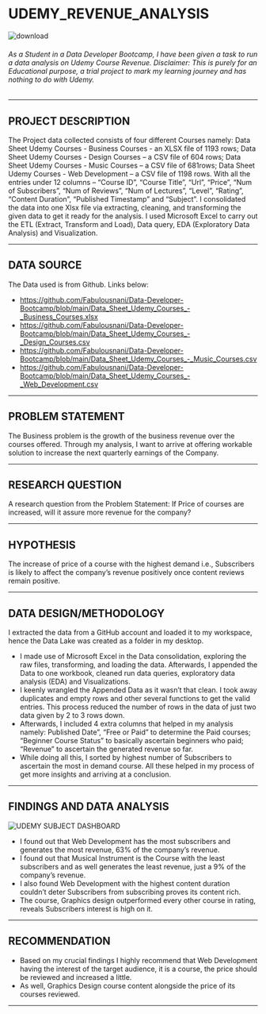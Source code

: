 # UDEMY_REVENUE_ANALYSIS
![download](https://user-images.githubusercontent.com/78387629/183259440-fc80e63d-cb6c-4142-80c5-ccd93718373d.jpg)
###### As a Student in a Data Developer Bootcamp, I have been given a task to run a data analysis on Udemy Course Revenue. Disclaimer: This is purely for an Educational purpose, a trial project to mark my learning journey and has nothing to do with Udemy. 
 _________________________________________________________________________________________
 ## PROJECT DESCRIPTION
The Project data collected consists of four different Courses namely:
Data Sheet Udemy Courses - Business Courses - an XLSX file of 1193 rows; Data Sheet Udemy Courses - Design Courses – a CSV file of 604 rows; Data Sheet Udemy Courses - Music Courses – a CSV file of 681rows; Data Sheet Udemy Courses - Web Development – a CSV file of 1198 rows.
With all the entries under 12 columns – “Course ID”, “Course Title”, “Url”, “Price”, “Num of Subscribers”, “Num of Reviews”, “Num of Lectures”, “Level”, “Rating”, “Content Duration”, “Published Timestamp” and “Subject”.
I consolidated the data into one Xlsx file via extracting, cleaning, and transforming the given data to get it ready for the analysis. I used Microsoft Excel to carry out the ETL (Extract, Transform and Load), Data query, EDA (Exploratory Data Analysis) and Visualization.
_____________________
## DATA SOURCE
The Data used is from Github. Links below:
- https://github.com/Fabulousnani/Data-Developer-Bootcamp/blob/main/Data_Sheet_Udemy_Courses_-_Business_Courses.xlsx 
- https://github.com/Fabulousnani/Data-Developer-Bootcamp/blob/main/Data_Sheet_Udemy_Courses_-_Design_Courses.csv
- https://github.com/Fabulousnani/Data-Developer-Bootcamp/blob/main/Data_Sheet_Udemy_Courses_-_Music_Courses.csv
- https://github.com/Fabulousnani/Data-Developer-Bootcamp/blob/main/Data_Sheet_Udemy_Courses_-_Web_Development.csv
______________________

## PROBLEM STATEMENT
The Business problem is the growth of the business revenue over the courses offered. Through my analysis, I want to arrive at offering workable solution to increase the next quarterly earnings of the Company.
______________
## RESEARCH QUESTION
A research question from the Problem Statement: If Price of courses are increased, will it assure more revenue for the company?
___________
## HYPOTHESIS
The increase of price of a course with the highest demand i.e., Subscribers is likely to affect the company’s revenue positively once content reviews remain positive.
________
## DATA DESIGN/METHODOLOGY
I extracted the data from a GitHub account and loaded it to my workspace, hence the Data Lake was created as a folder in my desktop.
- I made use of Microsoft Excel in the Data consolidation, exploring the raw files, transforming, and loading the data. Afterwards, I appended the Data to one workbook, cleaned run data queries, exploratory data analysis (EDA) and Visualizations.
-	I keenly wrangled the Appended Data as it wasn’t that clean. I took away duplicates and empty rows and other several functions to get the valid entries. This process reduced the number of rows in the data of just two data given by 2 to 3 rows down.
-	Afterwards, I included 4 extra columns that helped in my analysis namely: Published Date”, “Free or Paid” to determine the Paid courses; “Beginner Course Status” to basically ascertain beginners who paid; “Revenue” to ascertain the generated revenue so far.
-	While doing all this, I sorted by highest number of Subscribers to ascertain the most in demand course. All these helped in my process of get more insights and arriving at a conclusion.
____
## FINDINGS AND DATA ANALYSIS
![UDEMY SUBJECT DASHBOARD](https://user-images.githubusercontent.com/78387629/183259301-599ec86d-cac1-4cfe-a553-80543dd0068d.jpg)
-	I found out that Web Development has the most subscribers and generates the most revenue, 63% of the company’s revenue.
-	I found out that Musical Instrument is the Course with the least subscribers and as well generates the least revenue, just a 9% of the company’s revenue.
-	I also found Web Development with the highest content duration couldn’t deter Subscribers from subscribing proves its content rich. 
-	The course, Graphics design outperformed every other course in rating, reveals Subscribers interest is high on it.
______________
## RECOMMENDATION
-	Based on my crucial findings I highly recommend that Web Development having the interest of the target audience, it is a course, the price should be reviewed and increased a little.
-	As well, Graphics Design course content alongside the price of its courses reviewed.
_________
